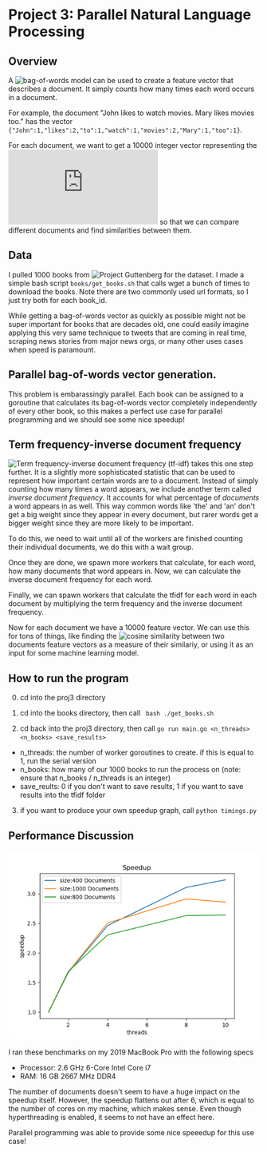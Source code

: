 # Project 3: Parallel Natural Language Processing

## Overview

A ![bag-of-words](https://en.wikipedia.org/wiki/Bag-of-words_model) model can be used to create a feature vector that describes a document. It simply counts how many times each word occurs in a document.

For example, the document "John likes to watch movies. Mary likes movies too." has the vector ```{"John":1,"likes":2,"to":1,"watch":1,"movies":2,"Mary":1,"too":1}```.

For each document, we want to get a 10000 integer vector representing the ![most common 10,000 words](https://raw.githubusercontent.com/first20hours/google-10000-english/master/google-10000-english.txt) so that we can compare different documents and find similarities between them.

## Data 

I pulled 1000 books from ![Project Guttenberg](https://www.gutenberg.org/) for the dataset. I made a simple bash script ```books/get_books.sh``` that calls wget a bunch of times to download the books. Note there are two commonly used url formats, so I just try both for each book_id.

While getting a bag-of-words vector as quickly as possible might not be super important for books that are decades old, one could easily imagine applying this very same technique to tweets that are coming in real time, scraping news stories from major news orgs, or many other uses cases when speed is paramount.

## Parallel bag-of-words vector generation.

This problem is embarassingly parallel. Each book can be assigned to a goroutine that calculates its bag-of-words vector completely independently of every other book, so this makes a perfect use case for parallel programming and we should see some nice speedup!

## Term frequency-inverse document frequency 

![Term frequency-inverse document frequency (tf-idf)](https://en.wikipedia.org/wiki/Tf%E2%80%93idf) takes this one step further. It is a slightly more sophisticated statistic that can be used to represent how important certain words are to a document. Instead of simply counting how many times a word appears, we include another term called *inverse document frequency*. It accounts for what percentage of *documents* a word appears in as well. This way common words like 'the' and 'an' don't get a big weight since they appear in every document, but rarer words get a bigger weight since they are more likely to be important.

To do this, we need to wait until all of the workers are finished counting their individual documents, we do this with a wait group.

Once they are done, we spawn more workers that calculate, for each word, how many documents that word appears in. Now, we can calculate the inverse document frequency for each word.

Finally, we can spawn workers that calculate the tfidf for each word in each document by multiplying the term frequency and the inverse document frequency.

Now for each document we have a 10000 feature vector. We can use this for tons of things, like finding the ![cosine similarity](https://en.wikipedia.org/wiki/Cosine_similarity) between two documents feature vectors as a measure of their similariy, or using it as an input for some machine learning model.

## How to run the program

0. cd into the proj3 directory

1. cd into the books directory, then call ``` bash ./get_books.sh```

2. cd back into the proj3 directory, then call ```go run main.go <n_threads> <n_books> <save_results>```
  * n_threads: the number of worker goroutines to create. if this is equal to 1, run the serial version
  * n_books: how many of our 1000 books to run the process on (note: ensure that n_books / n_threads is an integer)
  * save_reults: 0 if you don't want to save results, 1 if you want to save results into the tfidf folder

3. if you want to produce your own speedup graph, call ```python timings.py```

## Performance Discussion

![](Speedup.png)

I ran these benchmarks on my 2019 MacBook Pro with the following specs

* Processor: 2.6 GHz 6-Core Intel Core i7
* RAM: 16 GB 2667 MHz DDR4

The number of documents doesn't seem to have a huge impact on the speedup itself. However, the speedup flattens out after 6, which is equal to the number of cores on my machine, which makes sense. Even though hyperthreading is enabled, it seems to not have an effect here.

Parallel programming was able to provide some nice speeedup for this use case!